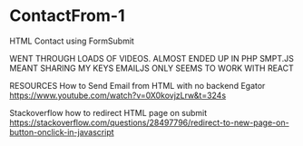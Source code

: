 # ContactFrom-1
HTML Contact using FormSubmit


WENT THROUGH LOADS OF VIDEOS. ALMOST ENDED UP IN PHP
SMPT.JS MEANT SHARING MY KEYS
EMAILJS ONLY SEEMS TO WORK WITH REACT

RESOURCES
How to Send Email from HTML with no backend
Egator
https://www.youtube.com/watch?v=0X0kovjzLrw&t=324s

Stackoverflow
how to redirect HTML page on submit
https://stackoverflow.com/questions/28497796/redirect-to-new-page-on-button-onclick-in-javascript
